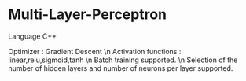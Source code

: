 # Multi-Layer-Perceptron
Language C++

Optimizer : Gradient Descent \n
Activation functions : linear,relu,sigmoid,tanh \n
Batch training supported. \n
Selection of the number of hidden layers and number of neurons per layer supported.
